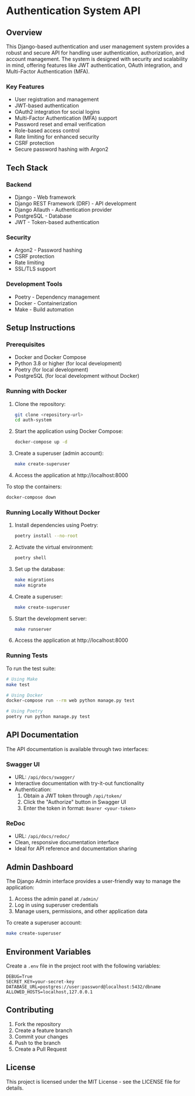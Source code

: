 # Authentication System API

## Overview
This Django-based authentication and user management system provides a robust and secure API for handling user authentication, authorization, and account management. The system is designed with security and scalability in mind, offering features like JWT authentication, OAuth integration, and Multi-Factor Authentication (MFA).

### Key Features
- User registration and management
- JWT-based authentication
- OAuth2 integration for social logins
- Multi-Factor Authentication (MFA) support
- Password reset and email verification
- Role-based access control
- Rate limiting for enhanced security
- CSRF protection
- Secure password hashing with Argon2

## Tech Stack

### Backend
- Django - Web framework
- Django REST Framework (DRF) - API development
- Django Allauth - Authentication provider
- PostgreSQL - Database
- JWT - Token-based authentication

### Security
- Argon2 - Password hashing
- CSRF protection
- Rate limiting
- SSL/TLS support

### Development Tools
- Poetry - Dependency management
- Docker - Containerization
- Make - Build automation

## Setup Instructions

### Prerequisites
- Docker and Docker Compose
- Python 3.8 or higher (for local development)
- Poetry (for local development)
- PostgreSQL (for local development without Docker)

### Running with Docker

1. Clone the repository:
   ```sh
   git clone <repository-url>
   cd auth-system
   ```

2. Start the application using Docker Compose:
   ```sh
   docker-compose up -d
   ```

3. Create a superuser (admin account):
   ```sh
   make create-superuser
   ```

4. Access the application at http://localhost:8000

To stop the containers:
```sh
docker-compose down
```

### Running Locally Without Docker

1. Install dependencies using Poetry:
   ```sh
   poetry install --no-root
   ```

2. Activate the virtual environment:
   ```sh
   poetry shell
   ```

3. Set up the database:
   ```sh
   make migrations
   make migrate
   ```

4. Create a superuser:
   ```sh
   make create-superuser
   ```

5. Start the development server:
   ```sh
   make runserver
   ```

6. Access the application at http://localhost:8000

### Running Tests

To run the test suite:

```sh
# Using Make
make test

# Using Docker
docker-compose run --rm web python manage.py test

# Using Poetry
poetry run python manage.py test
```

## API Documentation

The API documentation is available through two interfaces:

### Swagger UI
- URL: `/api/docs/swagger/`
- Interactive documentation with try-it-out functionality
- Authentication:
  1. Obtain a JWT token through `/api/token/`
  2. Click the "Authorize" button in Swagger UI
  3. Enter the token in format: `Bearer <your-token>`

### ReDoc
- URL: `/api/docs/redoc/`
- Clean, responsive documentation interface
- Ideal for API reference and documentation sharing

## Admin Dashboard

The Django Admin interface provides a user-friendly way to manage the application:

1. Access the admin panel at `/admin/`
2. Log in using superuser credentials
3. Manage users, permissions, and other application data

To create a superuser account:
```sh
make create-superuser
```

## Environment Variables

Create a `.env` file in the project root with the following variables:

```env
DEBUG=True
SECRET_KEY=your-secret-key
DATABASE_URL=postgres://user:password@localhost:5432/dbname
ALLOWED_HOSTS=localhost,127.0.0.1
```

## Contributing

1. Fork the repository
2. Create a feature branch
3. Commit your changes
4. Push to the branch
5. Create a Pull Request

## License

This project is licensed under the MIT License - see the LICENSE file for details.
